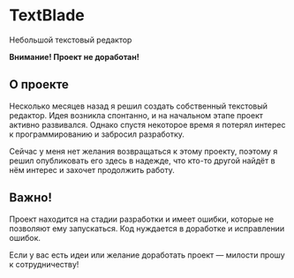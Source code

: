 # TextBlade
Небольшой текстовый редактор

**Внимание! Проект не доработан!**

## О проекте
Несколько месяцев назад я решил создать собственный текстовый редактор. Идея возникла спонтанно, и на начальном этапе проект активно развивался. Однако спустя некоторое время я потерял интерес к программированию и забросил разработку.

Сейчас у меня нет желания возвращаться к этому проекту, поэтому я решил опубликовать его здесь в надежде, что кто-то другой найдёт в нём интерес и захочет продолжить работу.

## Важно!
Проект находится на стадии разработки и имеет ошибки, которые не позволяют ему запускаться. Код нуждается в доработке и исправлении ошибок.

Если у вас есть идеи или желание доработать проект — милости прошу к сотрудничеству!
